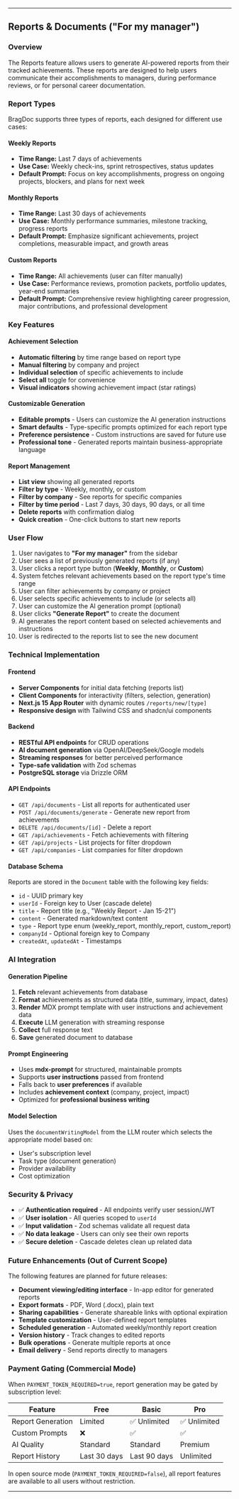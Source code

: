 
---

## Reports & Documents ("For my manager")

### Overview

The Reports feature allows users to generate AI-powered reports from their tracked achievements. These reports are designed to help users communicate their accomplishments to managers, during performance reviews, or for personal career documentation.

### Report Types

BragDoc supports three types of reports, each designed for different use cases:

#### Weekly Reports
- **Time Range:** Last 7 days of achievements
- **Use Case:** Weekly check-ins, sprint retrospectives, status updates
- **Default Prompt:** Focus on key accomplishments, progress on ongoing projects, blockers, and plans for next week

#### Monthly Reports
- **Time Range:** Last 30 days of achievements  
- **Use Case:** Monthly performance summaries, milestone tracking, progress reports
- **Default Prompt:** Emphasize significant achievements, project completions, measurable impact, and growth areas

#### Custom Reports
- **Time Range:** All achievements (user can filter manually)
- **Use Case:** Performance reviews, promotion packets, portfolio updates, year-end summaries
- **Default Prompt:** Comprehensive review highlighting career progression, major contributions, and professional development

### Key Features

#### Achievement Selection
- **Automatic filtering** by time range based on report type
- **Manual filtering** by company and project
- **Individual selection** of specific achievements to include
- **Select all** toggle for convenience
- **Visual indicators** showing achievement impact (star ratings)

#### Customizable Generation
- **Editable prompts** - Users can customize the AI generation instructions
- **Smart defaults** - Type-specific prompts optimized for each report type
- **Preference persistence** - Custom instructions are saved for future use
- **Professional tone** - Generated reports maintain business-appropriate language

#### Report Management
- **List view** showing all generated reports
- **Filter by type** - Weekly, monthly, or custom
- **Filter by company** - See reports for specific companies
- **Filter by time period** - Last 7 days, 30 days, 90 days, or all time
- **Delete reports** with confirmation dialog
- **Quick creation** - One-click buttons to start new reports

### User Flow

1. User navigates to **"For my manager"** from the sidebar
2. User sees a list of previously generated reports (if any)
3. User clicks a report type button (**Weekly**, **Monthly**, or **Custom**)
4. System fetches relevant achievements based on the report type's time range
5. User can filter achievements by company or project
6. User selects specific achievements to include (or selects all)
7. User can customize the AI generation prompt (optional)
8. User clicks **"Generate Report"** to create the document
9. AI generates the report content based on selected achievements and instructions
10. User is redirected to the reports list to see the new document

### Technical Implementation

#### Frontend
- **Server Components** for initial data fetching (reports list)
- **Client Components** for interactivity (filters, selection, generation)
- **Next.js 15 App Router** with dynamic routes `/reports/new/[type]`
- **Responsive design** with Tailwind CSS and shadcn/ui components

#### Backend
- **RESTful API endpoints** for CRUD operations
- **AI document generation** via OpenAI/DeepSeek/Google models
- **Streaming responses** for better perceived performance
- **Type-safe validation** with Zod schemas
- **PostgreSQL storage** via Drizzle ORM

#### API Endpoints
- `GET /api/documents` - List all reports for authenticated user
- `POST /api/documents/generate` - Generate new report from achievements
- `DELETE /api/documents/[id]` - Delete a report
- `GET /api/achievements` - Fetch achievements with filtering
- `GET /api/projects` - List projects for filter dropdown
- `GET /api/companies` - List companies for filter dropdown

#### Database Schema
Reports are stored in the `Document` table with the following key fields:
- `id` - UUID primary key
- `userId` - Foreign key to User (cascade delete)
- `title` - Report title (e.g., "Weekly Report - Jan 15-21")
- `content` - Generated markdown/text content
- `type` - Report type enum (weekly_report, monthly_report, custom_report)
- `companyId` - Optional foreign key to Company
- `createdAt`, `updatedAt` - Timestamps

### AI Integration

#### Generation Pipeline
1. **Fetch** relevant achievements from database
2. **Format** achievements as structured data (title, summary, impact, dates)
3. **Render** MDX prompt template with user instructions and achievement data
4. **Execute** LLM generation with streaming response
5. **Collect** full response text
6. **Save** generated document to database

#### Prompt Engineering
- Uses **mdx-prompt** for structured, maintainable prompts
- Supports **user instructions** passed from frontend
- Falls back to **user preferences** if available
- Includes **achievement context** (company, project, impact)
- Optimized for **professional business writing**

#### Model Selection
Uses the `documentWritingModel` from the LLM router which selects the appropriate model based on:
- User's subscription level
- Task type (document generation)
- Provider availability
- Cost optimization

### Security & Privacy

- ✅ **Authentication required** - All endpoints verify user session/JWT
- ✅ **User isolation** - All queries scoped to `userId`
- ✅ **Input validation** - Zod schemas validate all request data
- ✅ **No data leakage** - Users can only see their own reports
- ✅ **Secure deletion** - Cascade deletes clean up related data

### Future Enhancements (Out of Current Scope)

The following features are planned for future releases:

- **Document viewing/editing interface** - In-app editor for generated reports
- **Export formats** - PDF, Word (.docx), plain text
- **Sharing capabilities** - Generate shareable links with optional expiration
- **Template customization** - User-defined report templates
- **Scheduled generation** - Automated weekly/monthly report creation
- **Version history** - Track changes to edited reports
- **Bulk operations** - Generate multiple reports at once
- **Email delivery** - Send reports directly to managers

### Payment Gating (Commercial Mode)

When `PAYMENT_TOKEN_REQUIRED=true`, report generation may be gated by subscription level:

| Feature | Free | Basic | Pro |
|---------|------|-------|-----|
| Report Generation | Limited | ✅ Unlimited | ✅ Unlimited |
| Custom Prompts | ❌ | ✅ | ✅ |
| AI Quality | Standard | Standard | Premium |
| Report History | Last 30 days | Last 90 days | Unlimited |

In open source mode (`PAYMENT_TOKEN_REQUIRED=false`), all report features are available to all users without restriction.

---
